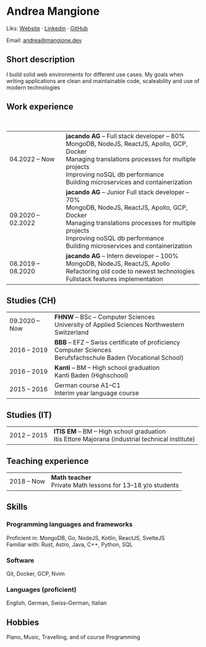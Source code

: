 # Andrea Mangione

Liks: [Website](andrea.mangione.dev) · [Linkedin](https://www.linkedin.com/in/andrea-mangione-592902156/)
· [GitHub](https://github.com/MangioneAndrea)

Email: [andrea@mangione.dev](mailto:andrea@mangione.dev)


## Short description

I build solid web environments for different use cases. My goals when writing applications are clean and maintainable
code, scaleability and use of modern technologies

## Work experience
<table>
  <tr>
    <td>04.2022 – Now</td>
    <td>
      <b>jacando AG</b> – Full stack developer – 80% <br />
      MongoDB, NodeJS, ReactJS, Apollo, GCP, Docker <br />
      Managing translations processes for multiple projects <br />
      Improving noSQL db performance <br />
      Building microservices and containerization
    </td>
  </tr>
  <tr>
    <td>09.2020 – 02.2022</td>
    <td>
      <b>jacando AG</b> – Junior Full stack developer – 70% <br />
      MongoDB, NodeJS, ReactJS, Apollo, GCP, Docker <br />
      Managing translations processes for multiple projects <br />
      Improving noSQL db performance <br />
      Building microservices and containerization
    </td>
  </tr>
  <tr>
    <td>08.2019 – 08.2020</td>
    <td>
      <b>jacando AG</b> – Intern developer – 100% <br />
      MongoDB, NodeJS, ReactJS, Apollo <br />
      Refactoring old code to newest technologies <br />
      Fullstack features implementation
    </td>
    <br />
  </tr>
</table>

## Studies (CH)

<table>
  <tr>
    <td>09.2020 – Now</td>
    <td>
      <b>FHNW</b> – BSc – Computer Sciences <br />
      University of Applied Sciences Northwestern Switzerland
    </td>
  </tr>
  <tr>
    <td>2016 – 2019</td>
    <td>
      <b>BBB</b> – EFZ – Swiss certificate of proficiency Computer Sciences
      <br />
      Berufsfachschule Baden (Vocational School)
    </td>
  </tr>
  <tr>
    <td>2016 – 2019</td>
    <td>
      <b>Kanti</b> – BM – High school graduation <br />
      Kanti Baden (Highschool)
    </td>
  </tr>
  <tr>
    <td>2015 – 2016</td>
    <td>
      German course A1–C1 <br />
      Interim year language course
    </td>
  </tr>
</table>

## Studies (IT)

<table>
  <tr>
    <td>2012 – 2015</td>
    <td>
      <b>ITIS EM</b> – BM – High school graduation <br />
      Itis Ettore Majorana (industrial technical institute)
    </td>
  </tr>
</table>

## Teaching experience

<table>
  <tr>
    <td>2018 – Now</td>
    <td>
      <b>Math teacher</b> <br />
      Private Math lessons for 13–18 y/o students
    </td>
  </tr>
</table>

## Skills

### Programming languages and frameworks

Proficient in: MongoDB, Go, NodeJS, Kotlin, ReactJS, SvelteJS <br/>
Familiar with: Rust, Astro, Java, C++, Python, SQL

### Software

Git, Docker, GCP, Nvim

### Languages (proficient)

English, German, Swiss–German, Italian

## Hobbies

Piano, Music, Travelling, and of course Programming
